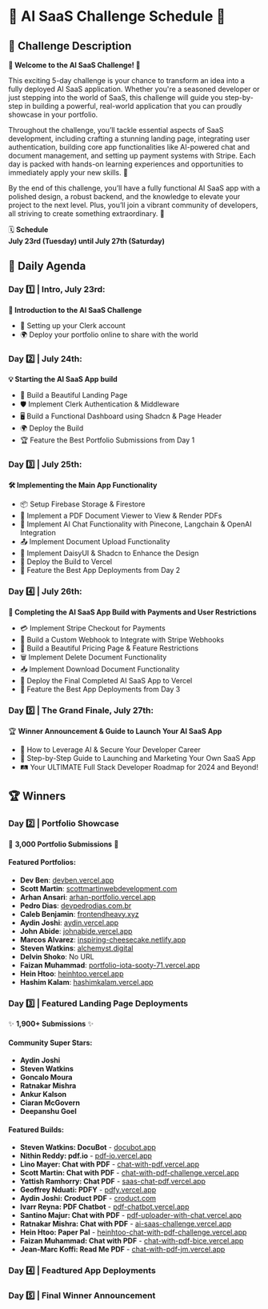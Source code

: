 # 🌟 AI SaaS Challenge Schedule 🌟

## 🚀 Challenge Description

**🎉 Welcome to the AI SaaS Challenge! 🎉**

This exciting 5-day challenge is your chance to transform an idea into a fully deployed AI SaaS application. Whether you're a seasoned developer or just stepping into the world of SaaS, this challenge will guide you step-by-step in building a powerful, real-world application that you can proudly showcase in your portfolio.

Throughout the challenge, you’ll tackle essential aspects of SaaS development, including crafting a stunning landing page, integrating user authentication, building core app functionalities like AI-powered chat and document management, and setting up payment systems with Stripe. Each day is packed with hands-on learning experiences and opportunities to immediately apply your new skills. 💪

By the end of this challenge, you’ll have a fully functional AI SaaS app with a polished design, a robust backend, and the knowledge to elevate your project to the next level. Plus, you’ll join a vibrant community of developers, all striving to create something extraordinary. 🚀


🗓️ **Schedule**  
**July 23rd (Tuesday) until July 27th (Saturday)**

## 📅 Daily Agenda

### Day 1️⃣ | Intro, July 23rd:
**🎤 Introduction to the AI SaaS Challenge**
- 🔐 Setting up your Clerk account
- 🌍 Deploy your portfolio online to share with the world

### Day 2️⃣ | July 24th:
**💡 Starting the AI SaaS App build**
- 🎨 Build a Beautiful Landing Page
- 🛡️ Implement Clerk Authentication & Middleware
- 🖥️ Build a Functional Dashboard using Shadcn & Page Header
- 🌍 Deploy the Build
- 🏆 Feature the Best Portfolio Submissions from Day 1

### Day 3️⃣ | July 25th:
**🛠️ Implementing the Main App Functionality**
- 📦 Setup Firebase Storage & Firestore
- 📄 Implement a PDF Document Viewer to View & Render PDFs
- 🤖 Implement AI Chat Functionality with Pinecone, Langchain & OpenAI Integration
- 📤 Implement Document Upload Functionality
- 🎨 Implement DaisyUI & Shadcn to Enhance the Design
- 🚀 Deploy the Build to Vercel
- 🏅 Feature the Best App Deployments from Day 2

### Day 4️⃣ | July 26th:
**💼 Completing the AI SaaS App Build with Payments and User Restrictions**
- 💳 Implement Stripe Checkout for Payments
- 🔗 Build a Custom Webhook to Integrate with Stripe Webhooks
- 💸 Build a Beautiful Pricing Page & Feature Restrictions
- 🗑️ Implement Delete Document Functionality
- 📥 Implement Download Document Functionality
- 🚀 Deploy the Final Completed AI SaaS App to Vercel
- 🥇 Feature the Best App Deployments from Day 3

### Day 5️⃣ | The Grand Finale, July 27th:
🏆 **Winner Announcement & Guide to Launch Your AI SaaS App**
- 🧠 How to Leverage AI & Secure Your Developer Career
- 🚀 Step-by-Step Guide to Launching and Marketing Your Own SaaS App
- 🛤️ Your ULTIMATE Full Stack Developer Roadmap for 2024 and Beyond!

## 🏆 Winners

### Day 2️⃣ | Portfolio Showcase

🚀 **3,000 Portfolio Submissions** 🚀

#### **Featured Portfolios:**

- **Dev Ben**: [devben.vercel.app](https://devben.vercel.app/)
- **Scott Martin**: [scottmartinwebdevelopment.com](https://scottmartinwebdevelopment.com/)
- **Arhan Ansari**: [arhan-portfolio.vercel.app](https://arhan-portfolio.vercel.app/)
- **Pedro Dias**: [devpedrodias.com.br](https://devpedrodias.com.br/)
- **Caleb Benjamin**: [frontendheavy.xyz](https://frontendheavy.xyz/)
- **Aydin Joshi**: [aydin.vercel.app](https://aydin.vercel.app/)
- **John Abide**: [johnabide.vercel.app](https://johnabide.vercel.app/)
- **Marcos Alvarez**: [inspiring-cheesecake.netlify.app](https://669fb8991be4433e3b632da5--inspiring-cheesecake-6a6b4b.netlify.app/)
- **Steven Watkins**: [alchemyst.digital](https://alchemyst.digital/)
- **Delvin Shoko**: No URL
- **Faizan Muhammad**: [portfolio-iota-sooty-71.vercel.app](https://portfolio-iota-sooty-71.vercel.app/)
- **Hein Htoo**: [heinhtoo.vercel.app](https://heinhtoo.vercel.app/)
- **Hashim Kalam**: [hashimkalam.vercel.app](https://hashimkalam.vercel.app/)

### Day 3️⃣ | Featured Landing Page Deployments

✨ **1,900+ Submissions** ✨

#### **Community Super Stars:**

- **Aydin Joshi**
- **Steven Watkins**
- **Goncalo Moura**
- **Ratnakar Mishra**
- **Ankur Kalson**
- **Ciaran McGovern**
- **Deepanshu Goel**

#### **Featured Builds:**

- **Steven Watkins: DocuBot** - [docubot.app](https://docubot.app/)
- **Nithin Reddy: pdf.io** - [pdf-io.vercel.app](https://pdf-io-git-master-nithin-reddys-projects-nercel.app/)
- **Lino Mayer: Chat with PDF** - [chat-with-pdf.vercel.app](https://chat-with-pdf.vercel.app/)
- **Scott Martin: Chat with PDF** - [chat-with-pdf-challenge.vercel.app](https://chat-with-pdf-challenge-zeta.vercel.app/)
- **Yattish Ramhorry: Chat PDF** - [saas-chat-pdf.vercel.app](https://saas-chat-pdf.vercel.app/)
- **Geoffrey Nduati: PDFY** - [pdfy.vercel.app](https://pdfy-delta.vercel.app/)
- **Aydin Joshi: Croduct PDF** - [croduct.com](https://croduct.com/)
- **Ivarr Reyna: PDF Chatbot** - [pdf-chatbot.vercel.app](https://pdf-chatbot-seven.vercel.app/)
- **Santino Majur: Chat with PDF** - [pdf-uploader-with-chat.vercel.app](https://pdf-uploader-with-chat.vercel.app/)
- **Ratnakar Mishra: Chat with PDF** - [ai-saas-challenge.vercel.app](https://ai-saas-challenge.vercel.app/)
- **Hein Htoo: Paper Pal** - [heinhtoo-chat-with-pdf-challenge.vercel.app](https://heinhtoo-chat-with-pdf-challenge.vercel.app/)
- **Faizan Muhammad: Chat with PDF** - [chat-with-pdf-bice.vercel.app](https://chat-with-pdf-bice-rho.vercel.app/)
- **Jean-Marc Koffi: Read Me PDF** - [chat-with-pdf-jm.vercel.app](https://chat-with-pdf-jm.vercel.app/)


### Day 4️⃣ | Feadtured App Deployments

### Day 5️⃣ | Final Winner Announcement